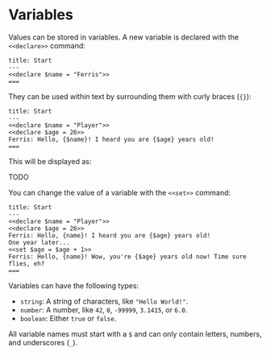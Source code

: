 # Variables

Values can be stored in variables. A new variable is declared with the `<<declare>>` command:

```text
title: Start
---
<<declare $name = "Ferris">>
===
```

They can be used within text by surrounding them with curly braces (`{}`):

```text
title: Start
---
<<declare $name = "Player">>
<<declare $age = 26>>
Ferris: Hello, {$name}! I heard you are {$age} years old!
===
```
This will be displayed as:

TODO

You can change the value of a variable with the `<<set>>` command:

```text
title: Start
---
<<declare $name = "Player">>
<<declare $age = 26>>
Ferris: Hello, {name}! I heard you are {$age} years old!
One year later...
<<set $age = $age + 1>>
Ferris: Hello, {name}! Wow, you're {$age} years old now! Time sure flies, eh?
===
```

Variables can have the following types:
- `string`: A string of characters, like `"Hello World!"`.
- `number`: A number, like `42`, `0`, `-99999`, `3.1415`, or `6.0`.
- `boolean`: Either `true` or `false`.

All variable names must start with a `$` and can only contain letters, numbers, and underscores (`_`).
